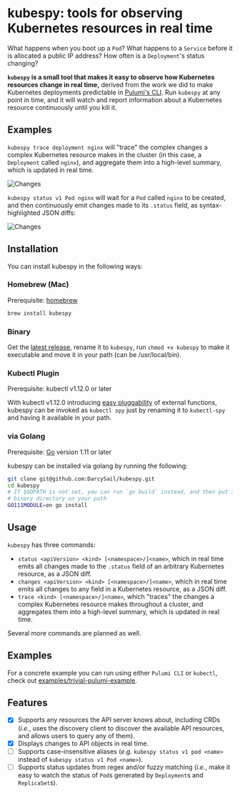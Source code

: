 # kubespy: tools for observing Kubernetes resources in real time

What happens when you boot up a `Pod`? What happens to a `Service` before it is allocated a public
IP address? How often is a `Deployment`'s status changing?

**`kubespy` is a small tool that makes it easy to observe how Kubernetes resources change in real
time,** derived from the work we did to make Kubernetes deployments predictable in [Pulumi's CLI](https://www.pulumi.com/kubernetes/). Run `kubespy` at any point in time, and it will watch and report information about a
Kubernetes resource continuously until you kill it.

## Examples

`kubespy trace deployment nginx` will "trace" the complex changes a complex Kubernetes resource
makes in the cluster (in this case, a `Deployment` called `nginx`), and aggregate them into a
high-level summary, which is updated in real time.

![Changes](images/trace-deployment/trace-deployment-rollout.gif "Changes a Deployment rolls out a new change, in real time")

`kubespy status v1 Pod nginx` will wait for a `Pod` called `nginx` to be created, and then continuously emit changes made to its `.status` field, as syntax-highlighted JSON diffs:

![Changes](images/status.gif "Changes a Pod undergoes as it starts, in real time")

## Installation

You can install kubespy in the following ways:

### Homebrew (Mac)

Prerequisite: [homebrew](https://docs.brew.sh/Installation)

```bash
brew install kubespy
```

### Binary

Get the [latest release](https://github.com/DarcySail/kubespy/releases),
rename it to `kubespy`, run `chmod +x kubespy` to make it executable and move it in your path (can be /usr/local/bin).

### Kubectl Plugin

Prerequisite: kubectl v1.12.0 or later

With kubectl v1.12.0 introducing [easy pluggability](https://kubernetes.io/docs/tasks/extend-kubectl/kubectl-plugins/) of external functions, kubespy can be invoked as `kubectl spy` just by renaming it to `kubectl-spy` and having it available in your path.

### via Golang

Prerequisite: [Go](https://golang.org/) version 1.11 or later

kubespy can be installed via golang by running the following:

```sh
git clone git@github.com:DarcySail/kubespy.git
cd kubespy
# If $GOPATH is not set, you can run `go build` instead, and then put in a
# binary directory on your path
GO111MODULE=on go install
```

## Usage

`kubespy` has three commands:

-   `status <apiVersion> <kind> [<namespace>/]<name>`, which in real time emits all changes made to
    the `.status` field of an arbitrary Kubernetes resource, as a JSON diff.
-   `changes <apiVersion> <kind> [<namespace>/]<name>`, which in real time emits all changes to any
    field in a Kubernetes resource, as a JSON diff.
-   `trace <kind> [<namespace>/]<name>`, which "traces" the changes a complex Kubernetes resource
    makes throughout a cluster, and aggregates them into a high-level summary, which is updated in
    real time.

Several more commands are planned as well.

## Examples

For a concrete example you can run using either `Pulumi CLI` or `kubectl`, check out [examples/trivial-pulumi-example](https://github.com/DarcySail/kubespy/tree/master/examples/trivial-pulumi-example).

## Features

-   [x] Supports any resources the API server knows about, including CRDs (_i.e._, uses the discovery
        client to discover the available API resources, and allows users to query any of them).
-   [x] Displays changes to API objects in real time.
-   [ ] Supports case-insensitive aliases (_e.g._ `kubespy status v1 pod <name>` instead of
        `kubespy status v1 Pod <name>`).
-   [ ] Supports status updates from regex and/or fuzzy matching (_i.e._, make it easy to watch the
        status of `Pod`s generated by `Deployment`s and `ReplicaSet`s).
